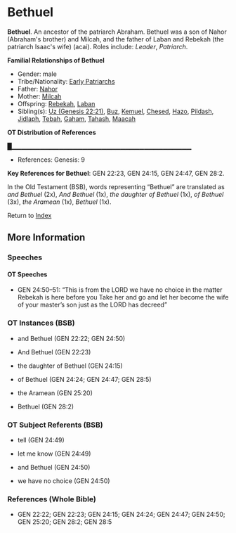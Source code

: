 # Bethuel
**Bethuel**. 
An ancestor of the patriarch Abraham. Bethuel was a son of Nahor (Abraham's brother) and Milcah, and the father of Laban and Rebekah (the patriarch Isaac's wife) (acai). 
Roles include: 
_Leader_, _Patriarch_. 




**Familial Relationships of Bethuel**


* Gender: male
* Tribe/Nationality: [Early Patriarchs](../../../groups/md/acai/Earlypatriarchs.md)
* Father: [Nahor](Nahor.2.md)
* Mother: [Milcah](Milcah.md)
* Offspring: [Rebekah](Rebekah.md), [Laban](Laban.md)
* Sibling(s): [Uz (Genesis 22:21)](Uz.2.md), [Buz](Buz.md), [Kemuel](Kemuel.md), [Chesed](Chesed.md), [Hazo](Hazo.md), [Pildash](Pildash.md), [Jidlaph](Jidlaph.md), [Tebah](Tebah.md), [Gaham](Gaham.md), [Tahash](Tahash.md), [Maacah](Maacah.md)


**OT Distribution of References**

█▁▁▁▁▁▁▁▁▁▁▁▁▁▁▁▁▁▁▁▁▁▁▁▁▁▁▁▁▁▁▁▁▁▁▁▁▁▁
* References: Genesis: 9



**Key References for Bethuel**: 
GEN 22:23, GEN 24:15, GEN 24:47, GEN 28:2. 


In the Old Testament (BSB), words representing “Bethuel” are translated as 
*and Bethuel* (2x), *And Bethuel* (1x), *the daughter of Bethuel* (1x), *of Bethuel* (3x), *the Aramean* (1x), *Bethuel* (1x). 




Return to [Index](00-Index.md)

## More Information

### Speeches

#### OT Speeches

* GEN 24:50–51: “This is from the LORD we have no choice in the matter Rebekah is here before you Take her and go and let her become the wife of your master’s son just as the LORD has decreed”

### OT Instances (BSB)

* and Bethuel (GEN 22:22; GEN 24:50)

* And Bethuel (GEN 22:23)

* the daughter of Bethuel (GEN 24:15)

* of Bethuel (GEN 24:24; GEN 24:47; GEN 28:5)

* the Aramean (GEN 25:20)

* Bethuel (GEN 28:2)



### OT Subject Referents (BSB)

* tell (GEN 24:49)

* let me know (GEN 24:49)

* and Bethuel (GEN 24:50)

* we have no choice (GEN 24:50)



### References (Whole Bible)

* GEN 22:22; GEN 22:23; GEN 24:15; GEN 24:24; GEN 24:47; GEN 24:50; GEN 25:20; GEN 28:2; GEN 28:5



